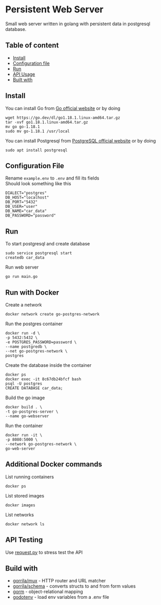 # Persistent Web Server

Small web server written in golang with persistent data in postgresql database.


## Table of content

* [Install](#install)
* [Configuration file](#configuration-file)
* [Run](#run)
* [API Usage](#api-usage)
* [Built with](#build-with)


## Install

You can install Go from [Go official website](https://go.dev/) or by doing
```console
wget https://go.dev/dl/go1.18.1.linux-amd64.tar.gz
tar -xvf go1.18.1.linux-amd64.tar.gz
mv go go-1.18.1
sudo mv go-1.18.1 /usr/local
```

You can install Postgresql from [PostgreSQL official website](https://www.postgresql.org/) or by doing 
```console
sudo apt install postgresql 
```

## Configuration File
Rename `example.env` to `.env` and fill its fields  
Should look something like this
```
DIALECT="postgres"
DB_HOST="localhost"
DB_PORT="5432"
DB_USER="user"
DB_NAME="car_data"
DB_PASSWORD="password"
```

## Run

To start postgresql and create database
```
sudo service postgresql start
createdb car_data
```
Run web server
```
go run main.go
```

## Run with Docker
Create a network
```
docker network create go-postgres-network
```

Run the postgres container
```
docker run -d \
-p 5432:5432 \
-e POSTGRES_PASSWORD=password \
--name postgredb \
--net go-postgres-network \
postgres
```

Create the database inside the container
```
docker ps
docker exec -it 8c67db24bfcf bash
psql -U postgres
CREATE DATABASE car_data;
```

Build the go image
```
docker build . \
-t go-postgres-server \
--name go-webserver
```

Run the container
```
docker run -it \
-p 8080:5000 \
--network go-postgres-network \
go-web-server
```

## Additional Docker commands
List running containers
```
docker ps
```
List stored images
```
docker images
```
List networks
```
docker network ls
```

## API Testing
Use [request.py](requests.py) to stress test the API


## Build with
- [gorrila/mux](github.com/gorilla/mux) - HTTP router and URL matcher
- [gorrila/schema](github.com/gorilla/schema) - converts structs to and from form values
- [gorm](https://github.com/go-gorm/gorm) - object-relational mapping
- [godotenv](github.com/joho/godotenv) - load env variables from a .env file